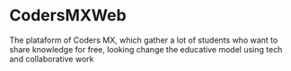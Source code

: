 # CodersMXWeb
The plataform of Coders MX, which gather a lot of students who want to share knowledge for free, looking change the educative model using tech and collaborative work
